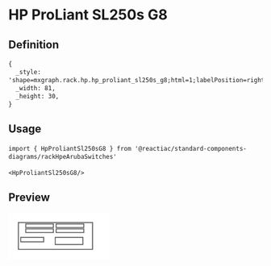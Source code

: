 # HP ProLiant SL250s G8

## Definition

```
{
  _style: 'shape=mxgraph.rack.hp.hp_proliant_sl250s_g8;html=1;labelPosition=right;align=left;spacingLeft=15;dashed=0;shadow=0;fillColor=#ffffff;',
  _width: 81,
  _height: 30,
}
```

## Usage

```
import { HpProliantSl250sG8 } from '@reactiac/standard-components-diagrams/rackHpeArubaSwitches'

<HpProliantSl250sG8/>
```

## Preview

<img src="./hp-proliant-sl250s-g8.png" width="200"/>
